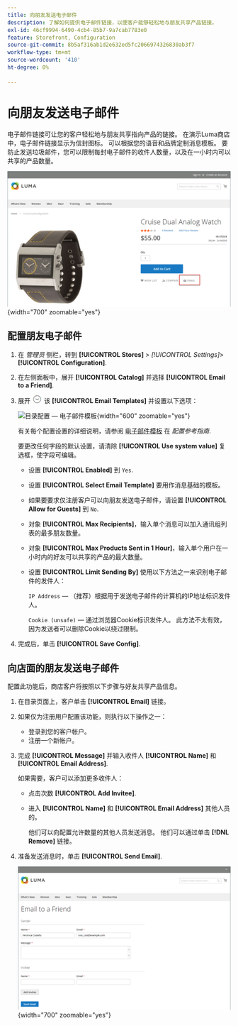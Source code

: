 ```yaml
---
title: 向朋友发送电子邮件
description: 了解如何提供电子邮件链接，以便客户能够轻松地与朋友共享产品链接。
exl-id: 46cf9994-6490-4cb4-85b7-9a7cab7783e0
feature: Storefront, Configuration
source-git-commit: 8b5af316ab1d2e632ed5fc2066974326830ab3f7
workflow-type: tm+mt
source-wordcount: '410'
ht-degree: 0%

---
```


# 向朋友发送电子邮件

电子邮件链接可让您的客户轻松地与朋友共享指向产品的链接。 在演示Luma商店中，电子邮件链接显示为信封图标。 可以根据您的语音和品牌定制消息模板。 要防止发送垃圾邮件，您可以限制每封电子邮件的收件人数量，以及在一小时内可以共享的产品数量。

![示例店面 — 向朋友发送电子邮件](./assets/storefront-email-a-friend.png){width="700" zoomable="yes"}

## 配置朋友电子邮件

1. 在 _管理员_ 侧栏，转到 **[!UICONTROL Stores]** > _[!UICONTROL Settings]_>**[!UICONTROL Configuration]**.

1. 在左侧面板中，展开 **[!UICONTROL Catalog]** 并选择 **[!UICONTROL Email to a Friend]**.

1. 展开 ![扩展选择器](../assets/icon-display-expand.png) 该 **[!UICONTROL Email Templates]** 并设置以下选项：

   ![目录配置 — 电子邮件模板](../configuration-reference/catalog/assets/email-to-a-friend-email-templates.png){width="600" zoomable="yes"}

   有关每个配置设置的详细说明，请参阅 [电子邮件模板](../configuration-reference/catalog/email-to-a-friend.md) 在 _配置参考指南_.

   要更改任何字段的默认设置，请清除 **[!UICONTROL Use system value]** 复选框，使字段可编辑。

   - 设置 **[!UICONTROL Enabled]** 到 `Yes`.

   - 设置 **[!UICONTROL Select Email Template]** 要用作消息基础的模板。

   - 如果要要求仅注册客户可以向朋友发送电子邮件，请设置 **[!UICONTROL Allow for Guests]** 到 `No`.

   - 对象 **[!UICONTROL Max Recipients]**，输入单个消息可以加入通讯组列表的最多朋友数量。

   - 对象 **[!UICONTROL Max Products Sent in 1 Hour]**，输入单个用户在一小时内的好友可以共享的产品的最大数量。

   - 设置 **[!UICONTROL Limit Sending By]** 使用以下方法之一来识别电子邮件的发件人：

     `IP Address`   — （推荐）根据用于发送电子邮件的计算机的IP地址标识发件人。

     `Cookie (unsafe)`  — 通过浏览器Cookie标识发件人。 此方法不太有效，因为发送者可以删除Cookie以绕过限制。

1. 完成后，单击 **[!UICONTROL Save Config]**.

## 向店面的朋友发送电子邮件

配置此功能后，商店客户将按照以下步骤与好友共享产品信息。

1. 在目录页面上，客户单击 **[!UICONTROL Email]** 链接。

1. 如果仅为注册用户配置该功能，则执行以下操作之一：

   - 登录到您的客户帐户。
   - 注册一个新帐户。

1. 完成 **[!UICONTROL Message]** 并输入收件人 **[!UICONTROL Name]** 和 **[!UICONTROL Email Address]**.

   如果需要，客户可以添加更多收件人：

   - 点击次数 **[!UICONTROL Add Invitee]**.

   - 进入 **[!UICONTROL Name]** 和 **[!UICONTROL Email Address]** 其他人员的。

     他们可以向配置允许数量的其他人员发送消息。 他们可以通过单击 **[!DNL Remove]** 链接。

1. 准备发送消息时，单击 **[!UICONTROL Send Email]**.

   ![示例店面 — 通过电子邮件发送给朋友](./assets/storefront-email-a-friend-form.png){width="700" zoomable="yes"}
